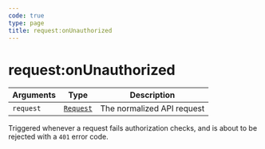 ```yaml
---
code: true
type: page
title: request:onUnauthorized
---
```


# request:onUnauthorized



| Arguments | Type                                                           | Description                |
| --------- | -------------------------------------------------------------- | -------------------------- |
| `request` | [`Request`](/core/1/plugins/plugin-context/constructors/request) | The normalized API request |

Triggered whenever a request fails authorization checks, and is about to be rejected with a `401` error code.
